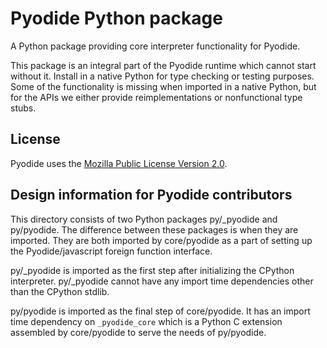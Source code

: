 # Pyodide Python package

A Python package providing core interpreter functionality for Pyodide.

This package is an integral part of the Pyodide runtime which cannot start
without it. Install in a native Python for type checking or testing purposes.
Some of the functionality is missing when imported in a native Python, but for
the APIs we either provide reimplementations or nonfunctional type stubs.

## License

Pyodide uses the [Mozilla Public License Version
2.0](https://choosealicense.com/licenses/mpl-2.0/).

## Design information for Pyodide contributors

This directory consists of two Python packages py/\_pyodide and py/pyodide. The
difference between these packages is when they are imported. They are both
imported by core/pyodide as a part of setting up the Pyodide/javascript foreign
function interface.

py/\_pyodide is imported as the first step after initializing
the CPython interpreter. py/\_pyodide cannot have any import time dependencies
other than the CPython stdlib.

py/pyodide is imported as the final step of core/pyodide. It has an import time
dependency on `_pyodide_core` which is a Python C extension assembled by
core/pyodide to serve the needs of py/pyodide.
